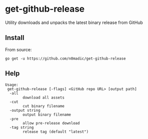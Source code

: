 # get-github-release

Utility downloads and unpacks the latest binary release from GitHub

## Install

From source:

`go get -u https://github.com/n0madic/get-github-release`

## Help

```shell
Usage:
 get-github-release [-flags] <GitHub repo URL> [output path]
  -all
        download all assets
  -cut
        cut binary filename
  -output string
        output binary filename
  -pre
        allow pre-release download
  -tag string
        release tag (default "latest")
```
